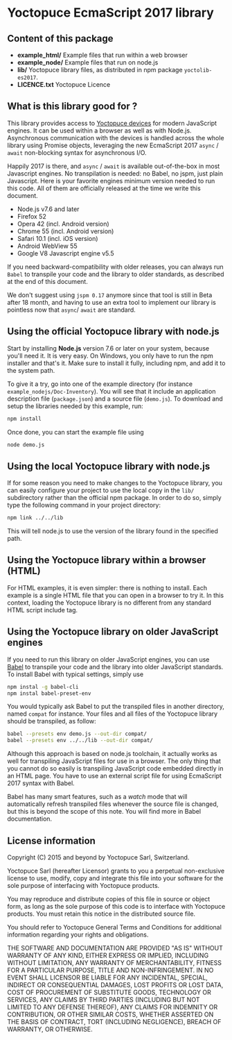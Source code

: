Yoctopuce EcmaScript 2017 library
=================================

## Content of this package

* **example_html/**
	Example files that run within a web browser
* **example_node/**
	Example files that run on node.js
* **lib/**
	Yoctopuce library files, as distributed in npm package `yoctolib-es2017`.
* **LICENCE.txt**
	Yoctopuce Licence

## What is this library good for ?

This library provides access to [Yoctopuce devices](https://www.yoctopuce.com) for modern JavaScript
engines. It can be used within a browser as well as with Node.js. Asynchronous communication with the devices
is handled across the whole library using Promise objects, leveraging the new EcmaScript 2017 `async` /
`await` non-blocking syntax for asynchronous I/O.

Happily 2017 is there, and `async` / `await` is available out-of-the-box in most Javascript engines.
No transpilation is needed: no Babel, no jspm, just plain Javascript.
Here is your favorite engines minimum version needed to run this code. All of them are officially released at the time we 
write this document.
- Node.js v7.6 and later
- Firefox 52
- Opera 42 (incl. Android version)
- Chrome 55 (incl. Android version)
- Safari 10.1 (incl. iOS version)
- Android WebView 55
- Google V8 Javascript engine v5.5

If you need backward-compatibility with older releases, you can always run `Babel` to transpile your code
and the library to older standards, as described at the end of this document. 

We don't suggest using `jspm 0.17` anymore since that tool is still in Beta after 18 month, and having to
use an extra tool to implement our library is pointless now that `async`/ `await` are standard.

## Using the official Yoctopuce library with node.js

Start by installing **Node.js** version 7.6 or later on your system, because you'll need it. It is very easy.
On Windows, you only have to run the npm installer and that's it. Make sure to install it fully,
including npm, and add it to the system path.

To give it a try, go into one of the example directory (for instance `example_nodejs/Doc-Inventory`). You will
see that it include an application description file (`package.json`) and a source file (`demo.js`). To 
download and setup the libraries needed by this example, run:
```bash
npm install
```
Once done, you can start the example file using
```bash
node demo.js
```

## Using the local Yoctopuce library with node.js

If for some reason you need to make changes to the Yoctopuce library, you can easily configure your
project to use the local copy in the `lib/` subdirectory rather than the official npm package. In order 
to do so, simply type the following command in your project directory: 
```bash
npm link ../../lib
```
This will tell node.js to use the version of the library found in the specified path. 

## Using the Yoctopuce library within a browser (HTML)

For HTML examples, it is even simpler: there is nothing to install. Each example is a single HTML file that
you can open in a browser to try it. In this context, loading the Yoctopuce library is no different from
any standard HTML script include tag.

## Using the Yoctopuce library on older JavaScript engines

If you need to run this library on older JavaScript engines,
you can use [Babel](https://babeljs.io/) to transpile your code and the library into
older JavaScript standards. To install Babel with typical settings, simply use
```bash
npm instal -g babel-cli
npm instal babel-preset-env
```
You would typically ask Babel to put the transpiled files in another directory, 
named `compat` for instance. Your files and all files of the Yoctopuce library
should be transpiled, as follow:
```bash
babel --presets env demo.js --out-dir compat/
babel --presets env ../../lib --out-dir compat/
```
Although this approach is based on node.js toolchain, it actually works as well for
transpiling JavaScript files for use in a browser. The only thing that you cannot do
so easily is transpiling JavaScript code embedded directly in an HTML page. You have
to use an external script file for using EcmaScript 2017 syntax with Babel.

Babel has many smart features, such as a *watch* mode that will automatically refresh
transpiled files whenever the source file is changed, but this is beyond the scope of this
note. You will find more in Babel documentation.

## License information

Copyright (C) 2015 and beyond by Yoctopuce Sarl, Switzerland.

Yoctopuce Sarl (hereafter Licensor) grants to you a perpetual
non-exclusive license to use, modify, copy and integrate this
file into your software for the sole purpose of interfacing
with Yoctopuce products.

You may reproduce and distribute copies of this file in
source or object form, as long as the sole purpose of this
code is to interface with Yoctopuce products. You must retain
this notice in the distributed source file.

You should refer to Yoctopuce General Terms and Conditions
for additional information regarding your rights and
obligations.

THE SOFTWARE AND DOCUMENTATION ARE PROVIDED "AS IS" WITHOUT
WARRANTY OF ANY KIND, EITHER EXPRESS OR IMPLIED, INCLUDING
WITHOUT LIMITATION, ANY WARRANTY OF MERCHANTABILITY, FITNESS
FOR A PARTICULAR PURPOSE, TITLE AND NON-INFRINGEMENT. IN NO
EVENT SHALL LICENSOR BE LIABLE FOR ANY INCIDENTAL, SPECIAL,
INDIRECT OR CONSEQUENTIAL DAMAGES, LOST PROFITS OR LOST DATA,
COST OF PROCUREMENT OF SUBSTITUTE GOODS, TECHNOLOGY OR
SERVICES, ANY CLAIMS BY THIRD PARTIES (INCLUDING BUT NOT
LIMITED TO ANY DEFENSE THEREOF), ANY CLAIMS FOR INDEMNITY OR
CONTRIBUTION, OR OTHER SIMILAR COSTS, WHETHER ASSERTED ON THE
BASIS OF CONTRACT, TORT (INCLUDING NEGLIGENCE), BREACH OF
WARRANTY, OR OTHERWISE.

